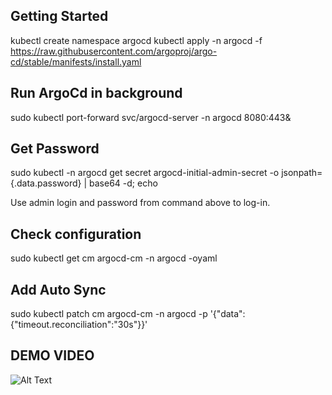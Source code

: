 ## Getting Started

kubectl create namespace argocd
kubectl apply -n argocd -f https://raw.githubusercontent.com/argoproj/argo-cd/stable/manifests/install.yaml

## Run ArgoCd in background
sudo kubectl port-forward svc/argocd-server -n argocd 8080:443&

## Get Password
sudo kubectl -n argocd get secret argocd-initial-admin-secret -o jsonpath={.data.password} | base64 -d; echo

Use admin login and password from command above to log-in.

## Check configuration

sudo kubectl get cm argocd-cm -n argocd -oyaml

## Add Auto Sync

sudo kubectl patch cm argocd-cm -n argocd -p '{"data":{"timeout.reconciliation":"30s"}}'

## DEMO VIDEO

![Alt Text](https://github.com/spiritantgit/asciiartify/blob/main/demosync.gif)